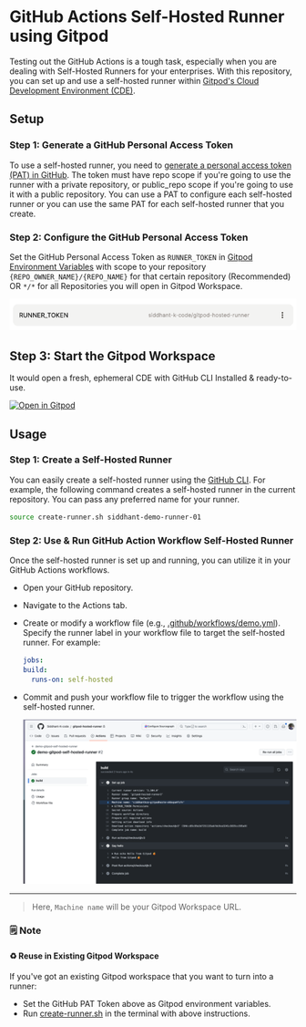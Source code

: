 # GitHub Actions Self-Hosted Runner using Gitpod

Testing out the GitHub Actions is a tough task, especially when you are dealing with Self-Hosted Runners for your enterprises. With this repository, you can set up and use a self-hosted runner within [Gitpod's Cloud Development Environment (CDE)](https://www.gitpod.io/cde).

## Setup

### Step 1: Generate a GitHub Personal Access Token

To use a self-hosted runner, you need to [generate a personal access token (PAT) in GitHub](https://github.com/settings/tokens/new?description=Gitpod+and+Self+Hosted+Runner&scopes=repo,admin:org,workflow). The token must have repo scope if you're going to use the runner with a private repository, or public_repo scope if you're going to use it with a public repository. You can use a PAT to configure each self-hosted runner or you can use the same PAT for each self-hosted runner that you create.

### Step 2: Configure the GitHub Personal Access Token

Set the GitHub Personal Access Token as `RUNNER_TOKEN` in [Gitpod Environment Variables](https://gitpod.io/user/variables) with scope to your repository `{REPO_OWNER_NAME}/{REPO_NAME}` for that certain repository (Recommended) OR `*/*` for all Repositories you will open in Gitpod Workspace.

[![Env Variables](./docs/assets/gitpod-env-variable.png)](https://gitpod.io/user/variables)

## Step 3: Start the Gitpod Workspace

It would open a fresh, ephemeral CDE with GitHub CLI Installed & ready-to-use.

[![Open in Gitpod](https://gitpod.io/button/open-in-gitpod.svg)](https://gitpod.io/#https://github.com/Siddhant-K-code/gitpod-hosted-runner/)

## Usage

### Step 1: Create a Self-Hosted Runner

You can easily create a self-hosted runner using the [GitHub CLI](https://cli.github.com/). For example, the following command creates a self-hosted runner in the current repository. You can pass any preferred name for your runner.

```bash
source create-runner.sh siddhant-demo-runner-01
```

### Step 2: Use & Run GitHub Action Workflow Self-Hosted Runner

Once the self-hosted runner is set up and running, you can utilize it in your GitHub Actions workflows.

- Open your GitHub repository.
- Navigate to the Actions tab.
- Create or modify a workflow file (e.g., [.github/workflows/demo.yml](.github/workflows/demo.yml)).
  Specify the runner label in your workflow file to target the self-hosted runner. For example:

  ```yml
  jobs:
  build:
    runs-on: self-hosted
  ```

- Commit and push your workflow file to trigger the workflow using the self-hosted runner.

    ![Actions Workflow Output](./docs/assets/actions-workflow-output.png)
---

> Here, `Machine name` will be your Gitpod Workspace URL.

### 🗒️ Note

#### ♻️ Reuse in Existing Gitpod Workspace

If you've got an existing Gitpod workspace that you want to turn into a runner:

- Set the GitHub PAT Token above as Gitpod environment variables.
- Run [create-runner.sh](./create-runner.sh) in the terminal with above instructions.
